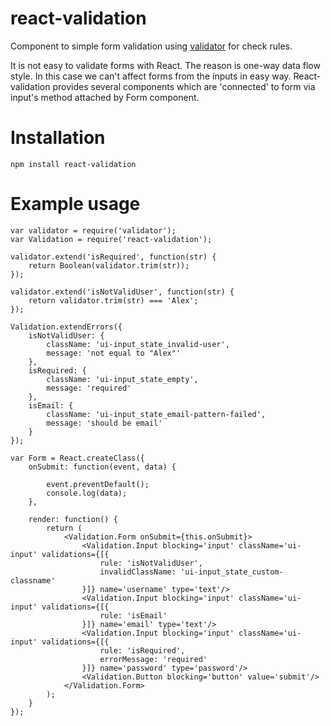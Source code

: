 # react-validation

Component to simple form validation using <a href="https://github.com/chriso/validator.js">validator</a> for check rules.

It is not easy to validate forms with React. The reason is one-way data flow style.
In this case we can't affect forms from the inputs in easy way.
React-validation provides several components which are 'connected' to form via input's method attached by Form component.

# Installation

``
npm install react-validation
``

# Example usage

```
var validator = require('validator');
var Validation = require('react-validation');

validator.extend('isRequired', function(str) {
    return Boolean(validator.trim(str));
});

validator.extend('isNotValidUser', function(str) {
    return validator.trim(str) === 'Alex';
});

Validation.extendErrors({
    isNotValidUser: {
        className: 'ui-input_state_invalid-user',
        message: 'not equal to "Alex"'
    },
    isRequired: {
        className: 'ui-input_state_empty',
        message: 'required'
    },
    isEmail: {
        className: 'ui-input_state_email-pattern-failed',
        message: 'should be email'
    }
});

var Form = React.createClass({
    onSubmit: function(event, data) {

        event.preventDefault();
        console.log(data);
    },

    render: function() {
        return (
            <Validation.Form onSubmit={this.onSubmit}>
                <Validation.Input blocking='input' className='ui-input' validations={[{
                    rule: 'isNotValidUser',
                    invalidClassName: 'ui-input_state_custom-classname'
                }]} name='username' type='text'/>
                <Validation.Input blocking='input' className='ui-input' validations={[{
                    rule: 'isEmail'
                }]} name='email' type='text'/>
                <Validation.Input blocking='input' className='ui-input' validations={[{
                    rule: 'isRequired',
                    errorMessage: 'required'
                }]} name='password' type='password'/>
                <Validation.Button blocking='button' value='submit'/>
            </Validation.Form>
        );
    }
});
```

